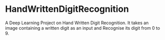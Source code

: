 # HandWrittenDigitRecognition
A Deep Learning Project on Hand Written Digit Recognition. It takes an image containing a written digit as an input and Recognise its digit from 0 to 9.
